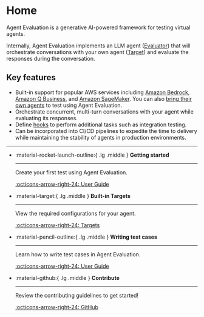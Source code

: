 # Home

Agent Evaluation is a generative AI-powered framework for testing virtual agents.

Internally, Agent Evaluation implements an LLM agent ([Evaluator](evaluators/index.md)) that will orchestrate conversations with your own agent ([Target](targets/index.md)) and evaluate the responses during the conversation.

## Key features

- Built-in support for popular AWS services including [Amazon Bedrock](https://aws.amazon.com/bedrock/), [Amazon Q Business](https://aws.amazon.com/q/business/), and [Amazon SageMaker](https://aws.amazon.com/sagemaker/). You can also [bring their own agents](targets/custom_targets.md) to test using Agent Evaluation.
- Orchestrate concurrent, multi-turn conversations with your agent while evaluating its responses.
- Define [hooks](hooks.md) to perform additional tasks such as integration testing.
- Can be incorporated into CI/CD pipelines to expedite the time to delivery while maintaining the stability of agents in production environments.

---

<div class="grid cards" markdown>

-   :material-rocket-launch-outline:{ .lg .middle } __Getting started__

    ---

    Create your first test using Agent Evaluation.

    [:octicons-arrow-right-24: User Guide](user_guide.md#getting-started)

-   :material-target:{ .lg .middle } __Built-in Targets__

    ---

    View the required configurations for your agent.

    [:octicons-arrow-right-24: Targets](targets/index.md)

-   :material-pencil-outline:{ .lg .middle } __Writing test cases__

    ---

    Learn how to write test cases in Agent Evaluation.

    [:octicons-arrow-right-24: User Guide](user_guide.md#writing-test-cases)

-   :material-github:{ .lg .middle } __Contribute__

    ---
    Review the contributing guidelines to get started!

    [:octicons-arrow-right-24: GitHub](https://github.com/awslabs/agent-evaluation/blob/main/CONTRIBUTING.md)


</div>